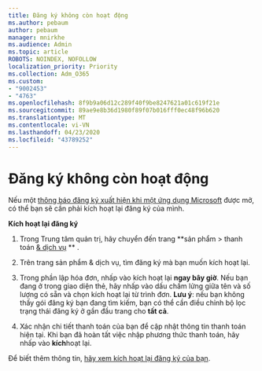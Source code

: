 ```yaml
---
title: Đăng ký không còn hoạt động
ms.author: pebaum
author: pebaum
manager: mnirkhe
ms.audience: Admin
ms.topic: article
ROBOTS: NOINDEX, NOFOLLOW
localization_priority: Priority
ms.collection: Adm_O365
ms.custom:
- "9002453"
- "4763"
ms.openlocfilehash: 8f9b9a06d12c289f40f9be8247621a01c619f21e
ms.sourcegitcommit: 89ae9e8b36d1980f89f07b016fff0ec48f96b620
ms.translationtype: MT
ms.contentlocale: vi-VN
ms.lasthandoff: 04/23/2020
ms.locfileid: "43789252"
---
```

# <a name="subscription-no-longer-active"></a>Đăng ký không còn hoạt động

Nếu một [thông báo đăng ký xuất hiện khi một ứng dụng Microsoft](https://support.office.com/article/A-subscription-notice-appears-when-I-open-an-Office-365-application-4CABE32C-F594-4C0E-9191-3D3ADE10CCEB) được mở, có thể bạn sẽ cần phải kích hoạt lại đăng ký của mình.

**Kích hoạt lại đăng ký**

1. Trong Trung tâm quản trị, hãy chuyển đến trang **sản phẩm > thanh toán [& dịch vụ](https://go.microsoft.com/fwlink/p/?linkid=842054) ** .

2. Trên trang sản phẩm & dịch vụ, tìm đăng ký mà bạn muốn kích hoạt lại.

3. Trong phần lập hóa đơn, nhấp vào kích hoạt lại **ngay bây giờ**.  Nếu bạn đang ở trong giao diện thẻ, hãy nhấp vào dấu chấm lửng giữa tên và số lượng có sẵn và chọn kích hoạt lại từ trình đơn. **Lưu ý**: nếu bạn không thấy gói đăng ký bạn đang tìm kiếm, bạn có thể cần điều chỉnh bộ lọc trạng thái đăng ký ở gần đầu trang cho **tất cả**.

4. Xác nhận chi tiết thanh toán của bạn để cập nhật thông tin thanh toán hiện tại. Khi bạn đã hoàn tất việc nhập phương thức thanh toán, hãy nhấp vào **kích**hoạt lại.

Để biết thêm thông tin, [hãy xem kích hoạt lại đăng ký của bạn](https://docs.microsoft.com/office365/admin/subscriptions-and-billing/reactivate-your-subscription). 
